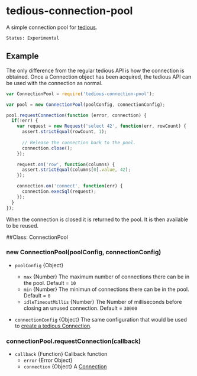# tedious-connection-pool
A simple connection pool for [tedious](http://github.com/pekim/tedious).

    Status: Experimental

## Example
The only difference from the regular tedious API is how the connection is obtained.
Once a Connection object has been acquired, the tedious API can be used with the
connection as normal.

```javascript
var ConnectionPool = require('tedious-connection-pool');

var pool = new ConnectionPool(poolConfig, connectionConfig);

pool.requestConnection(function (error, connection) {
  if(!err) {
    var request = new Request('select 42', function(err, rowCount) {
      assert.strictEqual(rowCount, 1);
    
      // Release the connection back to the pool.
      connection.close();
    });

    request.on('row', function(columns) {
      assert.strictEqual(columns[0].value, 42);
    });

    connection.on('connect', function(err) {
      connection.execSql(request);
    });
  }
});
```

When the connection is closed it is returned to the pool.
It is then available to be reused.

##Class: ConnectionPool

### new ConnectionPool(poolConfig, connectionConfig)

* `poolConfig` {Object}
  * `max` {Number} The maximum number of connections there can be in the pool. Default = `10`
  * `min` {Number} The minimun of connections there can be in the pool. Default = `0`
  * `idleTimeoutMillis` {Number} The Number of milliseconds before closing an unused connection. Default = `30000`
  
* `connectionConfig` {Object} The same configuration that would be used to [create a
  tedious Connection](http://pekim.github.com/tedious/api-connection.html#function_newConnection).

### connectionPool.requestConnection(callback)

* `callback` {Function} Callback function
  * `error` {Error Object}
  * `connection` {Object} A [Connection](http://pekim.github.com/tedious/api-connection.html)
